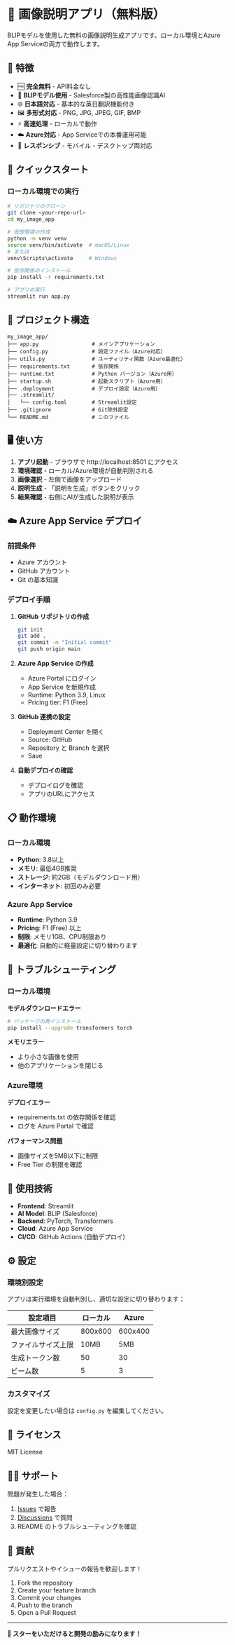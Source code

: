 # 📸 画像説明アプリ（無料版）

BLIPモデルを使用した無料の画像説明生成アプリです。ローカル環境とAzure App Serviceの両方で動作します。

## 🎯 特徴

- 🆓 **完全無料** - API料金なし
- 🤖 **BLIPモデル使用** - Salesforce製の高性能画像認識AI
- 🌐 **日本語対応** - 基本的な英日翻訳機能付き
- 🖼️ **多形式対応** - PNG, JPG, JPEG, GIF, BMP
- ⚡ **高速処理** - ローカルで動作
- ☁️ **Azure対応** - App Serviceでの本番運用可能
- 📱 **レスポンシブ** - モバイル・デスクトップ両対応

## 🚀 クイックスタート

### ローカル環境での実行

```bash
# リポジトリのクローン
git clone <your-repo-url>
cd my_image_app

# 仮想環境の作成
python -m venv venv
source venv/bin/activate  # macOS/Linux
# または
venv\Scripts\activate     # Windows

# 依存関係のインストール
pip install -r requirements.txt

# アプリの実行
streamlit run app.py
```

## 📁 プロジェクト構造

```
my_image_app/
├── app.py                 # メインアプリケーション
├── config.py              # 設定ファイル（Azure対応）
├── utils.py               # ユーティリティ関数（Azure最適化）
├── requirements.txt       # 依存関係
├── runtime.txt            # Python バージョン（Azure用）
├── startup.sh             # 起動スクリプト（Azure用）
├── .deployment            # デプロイ設定（Azure用）
├── .streamlit/
│   └── config.toml        # Streamlit設定
├── .gitignore             # Git除外設定
└── README.md              # このファイル
```

## 🖥️ 使い方

1. **アプリ起動** - ブラウザで http://localhost:8501 にアクセス
2. **環境確認** - ローカル/Azure環境が自動判別される
3. **画像選択** - 左側で画像をアップロード
4. **説明生成** - 「説明を生成」ボタンをクリック
5. **結果確認** - 右側にAIが生成した説明が表示

## ☁️ Azure App Service デプロイ

### 前提条件
- Azure アカウント
- GitHub アカウント
- Git の基本知識

### デプロイ手順

1. **GitHub リポジトリの作成**
   ```bash
   git init
   git add .
   git commit -m "Initial commit"
   git push origin main
   ```

2. **Azure App Service の作成**
   - Azure Portal にログイン
   - App Service を新規作成
   - Runtime: Python 3.9, Linux
   - Pricing tier: F1 (Free)

3. **GitHub 連携の設定**
   - Deployment Center を開く
   - Source: GitHub
   - Repository と Branch を選択
   - Save

4. **自動デプロイの確認**
   - デプロイログを確認
   - アプリのURLにアクセス

## 📋 動作環境

### ローカル環境
- **Python**: 3.8以上
- **メモリ**: 最低4GB推奨
- **ストレージ**: 約2GB（モデルダウンロード用）
- **インターネット**: 初回のみ必要

### Azure App Service
- **Runtime**: Python 3.9
- **Pricing**: F1 (Free) 以上
- **制限**: メモリ1GB、CPU制限あり
- **最適化**: 自動的に軽量設定に切り替わります

## 🔧 トラブルシューティング

### ローカル環境

**モデルダウンロードエラー**
```bash
# パッケージの再インストール
pip install --upgrade transformers torch
```

**メモリエラー**
- より小さな画像を使用
- 他のアプリケーションを閉じる

### Azure環境

**デプロイエラー**
- requirements.txt の依存関係を確認
- ログを Azure Portal で確認

**パフォーマンス問題**
- 画像サイズを5MB以下に制限
- Free Tier の制限を確認

## 🤖 使用技術

- **Frontend**: Streamlit
- **AI Model**: BLIP (Salesforce)
- **Backend**: PyTorch, Transformers
- **Cloud**: Azure App Service
- **CI/CD**: GitHub Actions (自動デプロイ)

## ⚙️ 設定

### 環境別設定

アプリは実行環境を自動判別し、適切な設定に切り替わります：

| 設定項目 | ローカル | Azure |
|---------|---------|-------|
| 最大画像サイズ | 800x600 | 600x400 |
| ファイルサイズ上限 | 10MB | 5MB |
| 生成トークン数 | 50 | 30 |
| ビーム数 | 5 | 3 |

### カスタマイズ

設定を変更したい場合は `config.py` を編集してください。

## 📄 ライセンス

MIT License

## 🙋‍♂️ サポート

問題が発生した場合：
1. [Issues](link-to-issues) で報告
2. [Discussions](link-to-discussions) で質問
3. README のトラブルシューティングを確認

## 🤝 貢献

プルリクエストやイシューの報告を歓迎します！

1. Fork the repository
2. Create your feature branch
3. Commit your changes
4. Push to the branch
5. Open a Pull Request

---

**🌟 スターをいただけると開発の励みになります！**